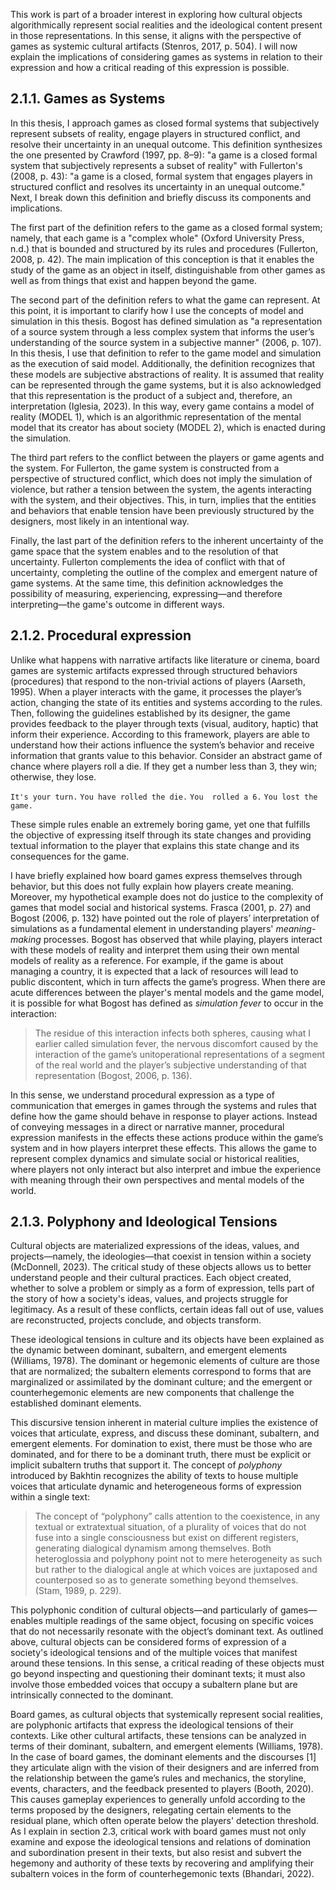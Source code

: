 This work is part of a broader interest in exploring how cultural objects algorithmically represent social realities and the ideological content present in those representations. In this sense, it aligns with the perspective of games as systemic cultural artifacts (Stenros, 2017, p. 504). I will now explain the implications of considering games as systems in relation to their expression and how a critical reading of this expression is possible.
## 2.1.1. Games as Systems
In this thesis, I approach games as closed formal systems that subjectively represent subsets of reality, engage players in structured conflict, and resolve their uncertainty in an unequal outcome. This definition synthesizes the one presented by Crawford (1997, pp. 8–9): "a game is a closed formal system that subjectively represents a subset of reality" with Fullerton's (2008, p. 43): "a game is a closed, formal system that engages players in structured conflict and resolves its uncertainty in an unequal outcome." Next, I break down this definition and briefly discuss its components and implications.

The first part of the definition refers to the game as a closed formal system; namely, that each game is a "complex whole" (Oxford University Press, n.d.) that is bounded and structured by its rules and procedures (Fullerton, 2008, p. 42). The main implication of this conception is that it enables the study of the game as an object in itself, distinguishable from other games as well as from things that exist and happen beyond the game.

The second part of the definition refers to what the game can represent. At this point, it is important to clarify how I use the concepts of model and simulation in this thesis. Bogost has defined simulation as "a representation of a source system through a less complex system that informs the user’s understanding of the source system in a subjective manner" (2006, p. 107). In this thesis, I use that definition to refer to the game model and simulation as the execution of said model. Additionally, the definition recognizes that these models are subjective abstractions of reality. It is assumed that reality can be represented through the game systems, but it is also acknowledged that this representation is the product of a subject and, therefore, an interpretation (Iglesia, 2023). In this way, every game contains a model of reality (MODEL 1), which is an algorithmic representation of the mental model that its creator has about society (MODEL 2), which is enacted during the simulation.

The third part refers to the conflict between the players or game agents and the system. For Fullerton, the game system is constructed from a perspective of structured conflict, which does not imply the simulation of violence, but rather a tension between the system, the agents interacting with the system, and their objectives. This, in turn, implies that the entities and behaviors that enable tension have been previously structured by the designers, most likely in an intentional way.

Finally, the last part of the definition refers to the inherent uncertainty of the game space that the system enables and to the resolution of that uncertainty. Fullerton complements the idea of conflict with that of uncertainty, completing the outline of the complex and emergent nature of game systems. At the same time, this definition acknowledges the possibility of measuring, experiencing, expressing—and therefore interpreting—the game's outcome in different ways.
## 2.1.2. Procedural expression
Unlike what happens with narrative artifacts like literature or cinema, board games are systemic artifacts expressed through structured behaviors (procedures) that respond to the non-trivial actions of players (Aarseth, 1995). When a player interacts with the game, it processes the player’s action, changing the state of its entities and systems according to the rules. Then, following the guidelines established by its designer, the game provides feedback to the player through texts (visual, auditory, haptic) that inform their experience. According to this framework, players are able to understand how their actions influence the system’s behavior and receive information that grants value to this behavior. Consider an abstract game of chance where players roll a die. If they get a number less than 3, they win; otherwise, they lose.

``It's your turn.``
``You have rolled the die.``
``You  rolled a 6.``
``You lost the game.``

These simple rules enable an extremely boring game, yet one that fulfills the objective of expressing itself through its state changes and providing textual information to the player that explains this state change and its consequences for the game.

I have briefly explained how board games express themselves through behavior, but this does not fully explain how players create meaning. Moreover, my hypothetical example does not do justice to the complexity of games that model social and historical systems. Frasca (2001, p. 27) and Bogost (2006, p. 132) have pointed out the role of players’ interpretation of simulations as a fundamental element in understanding players' _meaning-making_ processes. Bogost has observed that while playing, players interact with these models of reality and interpret them using their own mental models of reality as a reference. For example, if the game is about managing a country, it is expected that a lack of resources will lead to public discontent, which in turn affects the game’s progress. When there are acute differences between the player's mental models and the game model, it is possible for what Bogost has defined as _simulation fever_ to occur in the interaction:

>The residue of this interaction infects both spheres, causing what I earlier called simulation fever, the nervous discomfort caused by the interaction of the game’s unitoperational representations of a segment of the real world and the player’s subjective understanding of that representation (Bogost, 2006, p. 136).

In this sense, we understand procedural expression as a type of communication that emerges in games through the systems and rules that define how the game should behave in response to player actions. Instead of conveying messages in a direct or narrative manner, procedural expression manifests in the effects these actions produce within the game’s system and in how players interpret these effects. This allows the game to represent complex dynamics and simulate social or historical realities, where players not only interact but also interpret and imbue the experience with meaning through their own perspectives and mental models of the world.
## 2.1.3. Polyphony and Ideological Tensions
Cultural objects are materialized expressions of the ideas, values, and projects—namely, the ideologies—that coexist in tension within a society (McDonnell, 2023). The critical study of these objects allows us to better understand people and their cultural practices. Each object created, whether to solve a problem or simply as a form of expression, tells part of the story of how a society's ideas, values, and projects struggle for legitimacy. As a result of these conflicts, certain ideas fall out of use, values are reconstructed, projects conclude, and objects transform.

These ideological tensions in culture and its objects have been explained as the dynamic between dominant, subaltern, and emergent elements (Williams, 1978). The dominant or hegemonic elements of culture are those that are normalized; the subaltern elements correspond to forms that are marginalized or assimilated by the dominant culture; and the emergent or counterhegemonic elements are new components that challenge the established dominant elements.

This discursive tension inherent in material culture implies the existence of voices that articulate, express, and discuss these dominant, subaltern, and emergent elements. For domination to exist, there must be those who are dominated, and for there to be a dominant truth, there must be explicit or implicit subaltern truths that support it. The concept of _polyphony_ introduced by Bakhtin recognizes the ability of texts to house multiple voices that articulate dynamic and heterogeneous forms of expression within a single text:

>The concept of “polyphony” calls attention to the coexistence, in any textual or extratextual situation, of a plurality of voices that do not fuse into a single consciousness but exist on different registers, generating dialogical dynamism among themselves. Both heteroglossia and polyphony point not to mere heterogeneity as such but rather to the dialogical angle at which voices are juxtaposed and counterposed so as to generate something beyond themselves. (Stam, 1989, p. 229).

This polyphonic condition of cultural objects—and particularly of games—enables multiple readings of the same object, focusing on specific voices that do not necessarily resonate with the object’s dominant text. As outlined above, cultural objects can be considered forms of expression of a society's ideological tensions and of the multiple voices that manifest around these tensions. In this sense, a critical reading of these objects must go beyond inspecting and questioning their dominant texts; it must also involve those embedded voices that occupy a subaltern plane but are intrinsically connected to the dominant. 

Board games, as cultural objects that systemically represent social realities, are polyphonic artifacts that express the ideological tensions of their contexts. Like other cultural artifacts, these tensions can be analyzed in terms of their dominant, subaltern, and emergent elements (Williams, 1978). In the case of board games, the dominant elements and the discourses [1] they articulate align with the vision of their designers and are inferred from the relationship between the game’s rules and mechanics, the storyline, events, characters, and the feedback presented to players (Booth, 2020). This causes gameplay experiences to generally unfold according to the terms proposed by the designers, relegating certain elements to the residual plane, which often operate below the players' detection threshold. As I explain in section 2.3, critical work with board games must not only examine and expose the ideological tensions and relations of domination and subordination present in their texts, but also resist and subvert the hegemony and authority of these texts by recovering and amplifying their subaltern voices in the form of counterhegemonic texts (Bhandari, 2022).